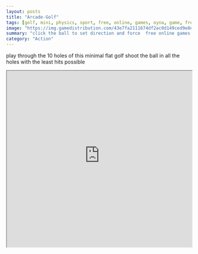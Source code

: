 ```yaml
---
layout: posts
title: "Arcade-Golf"
tags: [golf, mini, physics, sport, free, online, games, oyna, game, free, games, play, play, games]
image: "https://img.gamedistribution.com/43e7fa2111674df2ac0d149ced9e8e9b.jpg"
summary: "click the ball to set direction and force  free online games oyna game free games play play games"
category: "Action"
---
```


play through the 10 holes of this minimal flat golf shoot the ball in all the holes with the least hits possible

<iframe width="100%" height="480px;" src="https://html5.gamedistribution.com/43e7fa2111674df2ac0d149ced9e8e9b/"></iframe>